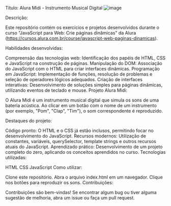 Título: Alura Midi - Instrumento Musical Digital
![image](https://github.com/user-attachments/assets/2dec91a8-3f98-4e6f-8a3f-3369ab9b8dc2)


Descrição:

Este repositório contém os exercícios e projetos desenvolvidos durante o curso "JavaScript para Web: Crie páginas dinâmicas" da Alura (https://cursos.alura.com.br/course/javascript-web-paginas-dinamicas).

Habilidades desenvolvidas:

Compreensão das tecnologias web: Identificação dos papéis de HTML, CSS e JavaScript na construção de páginas.
Manipulação do DOM: Associação do JavaScript com o HTML para criar interfaces dinâmicas.
Programação em JavaScript: Implementação de funções, resolução de problemas e seleção de operadores lógicos adequados.
Criação de interfaces interativas: Desenvolvimento de soluções simples para páginas dinâmicas, utilizando eventos de teclado e mouse.
Projeto Alura Midi:

O Alura Midi é um instrumento musical digital que simula os sons de uma bateria acústica. Ao clicar em um botão com o nome de um instrumento (por exemplo, "Pom", "Clap", "Tim"), o som correspondente é reproduzido.

Destaques do projeto:

Código pronto: O HTML e o CSS já estão inclusos, permitindo focar no desenvolvimento do JavaScript.
Recursos modernos: Utilização de constantes, variáveis, querySelector, template strings e outros recursos atuais do JavaScript.
Aprendizado prático: Desenvolvimento de um projeto completo do zero, aplicando os conceitos aprendidos no curso.
Tecnologias utilizadas:

HTML
CSS
JavaScript
Como utilizar:

Clone este repositório.
Abra o arquivo index.html em um navegador.
Clique nos botões para reproduzir os sons.
Contribuições:

Contribuições são bem-vindas! Se encontrar algum bug ou tiver alguma sugestão de melhoria, abra um issue ou faça um pull request.
